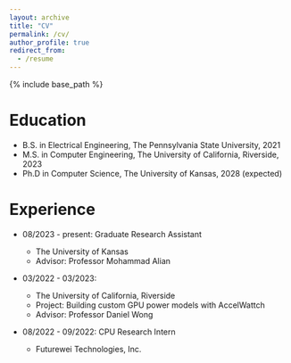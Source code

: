 ```yaml
---
layout: archive
title: "CV"
permalink: /cv/
author_profile: true
redirect_from:
  - /resume
---
```


{% include base_path %}

Education
======
* B.S. in Electrical Engineering, The Pennsylvania State University, 2021
* M.S. in Computer Engineering, The University of California, Riverside, 2023
* Ph.D in Computer Science, The University of Kansas, 2028 (expected)

Experience
======
* 08/2023 - present: Graduate Research Assistant
  * The University of Kansas
  * Advisor: Professor Mohammad Alian

* 03/2022 - 03/2023: 
  * The University of California, Riverside
  * Project: Building custom GPU power models with AccelWattch
  * Advisor: Professor Daniel Wong

* 08/2022 - 09/2022: CPU Research Intern
  * Futurewei Technologies, Inc.


